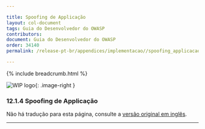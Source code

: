 ```yaml
---

title: Spoofing de Applicação
layout: col-document
tags: Guia do Desenvolvedor do OWASP
contributors:
document: Guia do Desenvolvedor do OWASP
order: 34140
permalink: /release-pt-br/appendices/implementacao//spoofing_applicacao/

---
```


{% include breadcrumb.html %}

<style type="text/css">
.image-right {
  height: 180px;
  display: block;
  margin-left: auto;
  margin-right: auto;
  float: right;
}
</style>

![WIP logo](../../../assets/images/dg_wip.png "Trabalho em andamento"){: .image-right }

### 12.1.4 Spoofing de Applicação

Não há tradução para esta página, consulte a [versão original em inglês][release140104].

----

[release140104]: https://github.com/OWASP/www-project-developer-guide/blob/main/draft/14-appendices/01-implementation-dos-donts/04-application-spoofing.md
